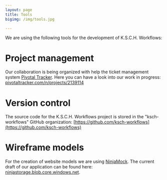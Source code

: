 ```yaml
---
layout: page
title: Tools
bigimg: /img/tools.jpg

---
```


We are using the following tools for the development of K.S.C.H. Workflows:

# Project management
Our collaboration is being organized with help the ticket management system [Pivotal Tracker](www.pivotaltracker.com).
Here you can have a look into our work in progress: [pivotaltracker.com/n/projects/2139114](https://www.pivotaltracker.com/n/projects/2139114)

# Version control
The source code for the K.S.C.H. Workflows project is stored in the "ksch-workflows"
GitHub organization: [https://github.com/ksch-workflows](https://github.com/ksch-workflows)

# Wireframe models
For the creation of website models we are using [NinjaMock](https://github.com/ksch-workflows).
The current draft of our application can be found here: [ninjastorage.blob.core.windows.net](https://ninjastorage.blob.core.windows.net/html/TQXWFWx/index.html).
